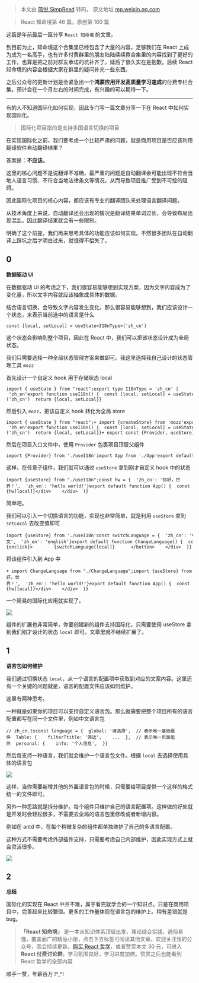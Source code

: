 > 本文由 [简悦 SimpRead](http://ksria.com/simpread/) 转码， 原文地址 [mp.weixin.qq.com](https://mp.weixin.qq.com/s/FJYk8FdHYgJQIcHCcNOv0Q)

> React 知命境第 46 篇，原创第 160 篇

这篇是年前最后一篇分享 `React 知命境` 的文章。

到目前为止，知命境这个合集里已经包含了大量的内容，足够我们在 React 上成为成为一名高手，也有许多付费群里的朋友陆陆续续靠合集里的内容找到了更好的工作，也算是把之前对群友承诺的坑补齐了，延后了很久实在是抱歉。后续 React 知命境的内容会根据大家在群里的疑问补充一些东西。

之后公众号的更新计划是会紧急出一个**鸿蒙应用开发高质量学习速成**的付费专栏合集。预计会在一个月左右的时间完成，有兴趣的可以期待一下。

* * *

有的人不知道国际化如何实现，因此专门写一篇文章分享一下在 React 中如何实现国际化。

> 国际化项目指的是支持多国语言切换的项目

在实现国际化之前，我们要考虑一个比较严肃的问题，就是商用项目是否应该利用翻译软件自动翻译结果？

答案是：**不应该。**

这里的核心问题不是说翻译不准确，最严重的问题是自动翻译会可能出现不符合当地人语言习惯、不符合当地法律条文等情况，从而导致项目推广受到不可控的阻碍。

因此国际化项目的核心内容，都应该有专业的翻译团队来处理语言翻译问题。

从技术角度上来说，自动翻译还会出现的情况是翻译结果单词过长，会导致布局出现混乱。因此翻译结果就会有一些限制。

明确了这个前提，我们再来思考具体的功能应该如何实现。不然很多团队在自动翻译上踩坑之后才明白过来，就很得不偿失了。

0
-

**数据驱动 UI**

在数据驱动 UI 的考虑之下，我们很容易能够想到实现方案，因为文字内容成为了变化量，所以文字内容就应该抽象成具体的数据。

结合语言切换，会导致文字内容发生变化，那么很容易能够想到，我们应该设计一个状态，来表示当前选中的语言是什么

```
const [local, setLocal] = useState<I18nType>('zh_cn')
```

这个状态会影响到整个项目，因此在 React 中，我们可以把该状态设计成为全局状态。

我们只需要选择一种全局状态管理方案来做即可。我这里选择我自己设计的状态管理工具 `mozz`

首先设计一个自定义 hook 用于存储状态 local

```
import { useState } from "react";export type I18nType = 'zh_cn' | 'zh_en'export function useI18n() {  const [local, setLocal] = useState<I18nType>('zh_cn')  return {local, setLocal}}
```

然后引入 `mozz`，把该自定义 hook 转化为全局 store

```
import { useState } from "react";+ import {createStore} from 'mozz'export type I18nType = 'zh_cn' | 'zh_en'export function useI18n() {  const [local, setLocal] = useState<I18nType>('zh_cn')  return {local, setLocal}}+ export const {Provider, useStore} = createStore(useI18n)
```

然后在项目入口文件中，使用 `Provider` 包裹项目顶层父组件

```
import {Provider} from './useI18n'import App from './App'export default function I18nApp() {  return (    <Provider>      <App />    </Provider>  )}
```

这样，在任意子组件，我们就可以通过 `useStore` 拿到刚才自定义 hook 中的状态

```
import {useStore} from "./useI18n";const hw = {  'zh_cn': '你好，世界！',  'zh_en': 'hello world!'}export default function App() {  const {local} = useStore()  return (    <div>      <div>{hw[local]}</div>    </div>  )}
```

简单吧。

我们可以引入一个切换语言的功能，实现也非常简单，就是利用 `useStore` 拿到 `setLocal` 去改变值即可

```
import {useStore} from './useI18n'const switchLanguage = {  'zh_cn': '中文',  'zh_en': 'english'}export default function ChangeLanguage() {  const {local, setLocal} = useStore()  function onclick() {    if (local === 'zh_cn') {      setLocal('zh_en')    }    if (local === 'zh_en') {      setLocal('zh_cn')    }  }  return (    <div>      <button onClick={onclick}>        {switchLanguage[local]}      </button>    </div>  )}
```

将该组件引入到 App 中

```
+ import ChangeLanguage from "./ChangeLanguage";import {useStore} from "./useI18n";const hw = {  'zh_cn': '你好，世界！',  'zh_en': 'hello world!'}export default function App() {  const {local} = useStore()  return (    <div>+     <ChangeLanguage />      <div>{hw[local]}</div>    </div>  )}
```

一个简易的国际化应用就实现了。

![](https://mmbiz.qpic.cn/sz_mmbiz_gif/Kn1wMOibzLcGlxliao4Cxjnl7UejVQkj6XockicNoQGk5OM3HSp2thHuPexXyyrlV5D0P9uXWOKb8oRZteBichwzbg/640?wx_fmt=gif&from=appmsg)

组件的扩展也非常简单，你要创建新的组件支持国际化，只需要使用 useStore 拿到我们刚才设计的状态 `local` 即可。文章里就不继续扩展了。

1
-

**语言包如何维护**

我们通过切换状态 `local`，从一个语言的配置项中获取到对应的文案内容。这里还有一个关键的问题就是，语言的配置文件应该如何维护。

这里有两种思考。

一种就是如果你的项目可以支持自定义语言包。那么就需要把整个项目所有的语言配置都写在同一个文件里，例如中文语言包

```
// zh_cn.tsconst language = {  global: '请选择',  // 表示唯一基础组件  Table: {    filterTtitle: '筛选',    ...  },  // 表示唯一页面组件  personal: {    info: '个人信息',  }}
```

然后每支持一种语言，我们就会维护一个语言包文件。根据 `local` 去选择使用具体的语言包

![](https://mmbiz.qpic.cn/sz_mmbiz_png/Kn1wMOibzLcGlxliao4Cxjnl7UejVQkj6XYc0o7Mg3bs2dNCPxEcZRbo1g4kwXAlfPYUibsnwGr3ia6cZkp0gvib51A/640?wx_fmt=png&from=appmsg)

这样，当你需要新增其他的外置语言包的时候，只需要给项目提供一个这样的格式统一的文件即可。

另外一种思路就是拆分维护。每个组件只维护自己的语言配置项。这样做的好处就是开发时会轻松很多，不需要去全局的语言包里修改或者新增内容。

例如在 antd 中，在每个稍微复杂的组件都单独维护了自己的多语言配置。

这种方式不需要考虑外部插件支持，只需要考虑自己内部维护，因此实现方式上就会灵活很多。

![](https://mmbiz.qpic.cn/sz_mmbiz_png/Kn1wMOibzLcGlxliao4Cxjnl7UejVQkj6Xyd61dxGbv8ibho3eZX5bSTyW9PnCJaUHUm65szKibydQPHtn8XCG1wUQ/640?wx_fmt=png&from=appmsg)

2
-

**总结**

国际化的实现在 React 中并不难，属于看完就学会的一个知识点。只是在商用项目中，完善起来比较繁琐。更多的工作量体现在语言包的维护上。稍有差错就是 bug。

> **「React 知命境」** 是一本从知识体系顶层出发，理论结合实践，通俗易懂，覆盖面广的精品小册，点击下方标签可阅读其他文章。欢迎关注我的公众号，我会持续更新。[购买 React 哲学](http://mp.weixin.qq.com/s?__biz=MzI4NjE3MzQzNg==&mid=2649867007&idx=1&sn=6443ff970cd077bbb50de74ce84afa06&chksm=f3e5936cc4921a7aba3fbf748b2f5a40369d8be7b6b2acf618f0701f477abea48b00e953165e&scene=21#wechat_redirect)，或者赞赏本文 30 元，可进入 **React 付费讨论群**，学习氛围良好，学习进度加倍。赞赏之后也能看到 React 哲学的全部内容

顺手一赞，年薪百万 !^_^!